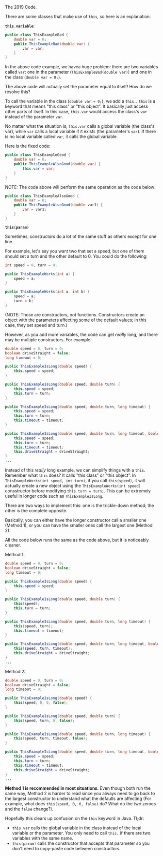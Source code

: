 The 2019 Code.

There are some classes that make use of `this`, so here is an explanation:

**`this.variable`**:

```Java
public class ThisExampleBad {
    double var = 0;
    public ThisExampleBad(double var) {
        var = var;
    }
}
```

In the above code example, we havea huge problem: there are two variables called `var`: one in the parameter (`ThisExampleBad(double var)`) and one in the class (`double var = 0;`).

The above code will actually set the parameter equal to itself! How do we resolve this?

To call the variable in the class (`double var = 0;`), we add a `this.`. `this` is a keyword that means "this class" or "this object".
It basically just access other parts of itself. In this case, `this.var` would access the class's `var` instead of the parameter `var`.

No matter what the situation is, `this.var` calls a global variable (the class's var), while `var` calls a local variable if it exists (the parameter's `var`).
If there is no local variable called `var`, it calls the global variable.

Here is the fixed code:

```Java
public class ThisExampleGood {
    double var = 0;
    public ThisExampleAlsoGood(double var) {
        this.var = var;
    }
}
```

NOTE: The code above will perform the same operation as the code below:

```Java
public class ThisExampleAlsoGood {
    double var = 0;
    public ThisExampleAlsoGood(double var1) {
        var = var1;
    }
}
```

**`this(param)`**

Sometimes, constructors do a lot of the same stuff as others except for one line.

For example, let's say you want two that set a speed, but one of them should set a turn and the other default to 0. You could do the following:

```Java
int speed = 0, turn = 0;

public ThisExampleWorks(int a) {
    speed = a;
}

public ThisExampleWorks(int a, int b) {
    speed = a;
    turn = b;
}
```

(NOTE: Those are constructors, not functions. Constructors create an object with the parameters affecting some of the default values; in this case, they set speed and turn.)

However, as you add more variables, the code can get *really* long, and there may be multiple constructors. For example:

```Java
double speed = 0, turn = 0;
boolean driveStraight = false;
long timeout = 0;

public ThisExampleIsLong(double speed) {
    this.speed = speed;
}

public ThisExampleIsLong(double speed, double turn) {
    this.speed = speed;
    this.turn = turn;
}

public ThisExampleIsLong(double speed, double turn, long timeout) {
    this.speed = speed;
    this.turn = turn;
    this.timeout = timeout;
}

public ThisExampleIsLong(double speed, double turn, long timeout, boolean driveStraight) {
    this.speed = speed;
    this.turn = turn;
    this.timeout = timeout;
    this.driveStraight = driveStraight;
}
...
```

Instead of this *really* long example, we can simplify things with a `this`. Remember what `this` does? It calls "this class" or "this object".
In `ThisExampleWorks(int speed, int turn)`, if you call `this(speed)`, it will actually create a new object using the `ThisExampleWorks(int speed)` consstructor
before modifying `this.turn = turn;`. This can be extremely useful in longer code such as `ThisExampleIsLong`.

There are two ways to implement this: one is the trickle-down method; the other is the complete opposite.

Basically, you can either have the longer constructor call a smaller one (Method 1), or you can have the smaller ones call the largest one (Method 2).

All the code below runs the same as the code above, but it is noticeably cleaner.

Method 1:

```Java
double speed = 0, turn = 0;
boolean driveStraight = false;
long timeout = 0;

public ThisExampleIsLong(double speed) {
    this.speed = speed;
}

public ThisExampleIsLong(double speed, double turn) {
    this(speed);
    this.turn = turn;
}

public ThisExampleIsLong(double speed, double turn, long timeout) {
    this(speed, turn);
    this.timeout = timeout;
}

public ThisExampleIsLong(double speed, double turn, long timeout, boolean driveStraight) {
    this(speed, turn, timeout);
    this.driveStraight = driveStraight;
}
...
```

Method 2:

```Java
double speed = 0, turn = 0;
boolean driveStraight = false;
long timeout = 0;

public ThisExampleIsLong(double speed) {
    this(speed, 0, 0, false);
}

public ThisExampleIsLong(double speed, double turn) {
    this(speed, turn, 0, false);
}

public ThisExampleIsLong(double speed, double turn, long timeout) {
    this(speed, turn, timeout, false);
}

public ThisExampleIsLong(double speed, double turn, long timeout, boolean driveStraight) {
    this.speed = speed;
    this.turn = turn;
    this.timeout = timeout;
    this.driveStraight = driveStraight;
}
...
```

**Method 1 is recommended in most situations.** Even though both run the same way, Method 2 is harder to read since you always need to go back to the largest constructor
to understand what the defaults are affecting (For example, what does `this(speed, 0, 0, false)` do? What do the two zeroes and the `false` change?).

Hopefully this clears up confusion on the `this` keyword in Java.
Tl;dr:
- `this.var` calls the global variable in the class instead of the local variable or the parameter. You only need to call `this.` if there are two variables with the same name.
- `this(param)` calls the constructor that accepts that parameter so you don't need to copy-paste code between constructors.